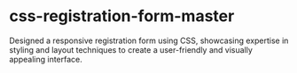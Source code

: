 # css-registration-form-master
Designed a responsive registration form using CSS, showcasing expertise in styling and layout techniques to create a user-friendly and visually appealing interface.
